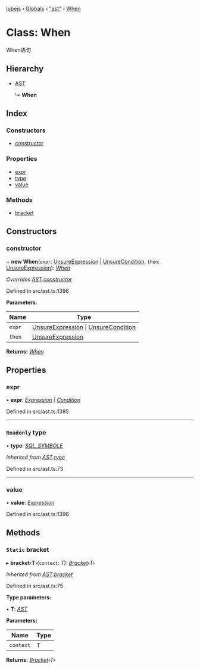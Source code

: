 [lubejs](../README.md) › [Globals](../globals.md) › ["ast"](../modules/_ast_.md) › [When](_ast_.when.md)

# Class: When

When语句

## Hierarchy

* [AST](_ast_.ast.md)

  ↳ **When**

## Index

### Constructors

* [constructor](_ast_.when.md#constructor)

### Properties

* [expr](_ast_.when.md#expr)
* [type](_ast_.when.md#readonly-type)
* [value](_ast_.when.md#value)

### Methods

* [bracket](_ast_.when.md#static-bracket)

## Constructors

###  constructor

\+ **new When**(`expr`: [UnsureExpression](../modules/_ast_.md#unsureexpression) | [UnsureCondition](../modules/_ast_.md#unsurecondition), `then`: [UnsureExpression](../modules/_ast_.md#unsureexpression)): *[When](_ast_.when.md)*

*Overrides [AST](_ast_.ast.md).[constructor](_ast_.ast.md#constructor)*

Defined in src/ast.ts:1396

**Parameters:**

Name | Type |
------ | ------ |
`expr` | [UnsureExpression](../modules/_ast_.md#unsureexpression) &#124; [UnsureCondition](../modules/_ast_.md#unsurecondition) |
`then` | [UnsureExpression](../modules/_ast_.md#unsureexpression) |

**Returns:** *[When](_ast_.when.md)*

## Properties

###  expr

• **expr**: *[Expression](_ast_.expression.md) | [Condition](_ast_.condition.md)*

Defined in src/ast.ts:1395

___

### `Readonly` type

• **type**: *[SQL_SYMBOLE](../enums/_constants_.sql_symbole.md)*

*Inherited from [AST](_ast_.ast.md).[type](_ast_.ast.md#readonly-type)*

Defined in src/ast.ts:73

___

###  value

• **value**: *[Expression](_ast_.expression.md)*

Defined in src/ast.ts:1396

## Methods

### `Static` bracket

▸ **bracket**‹**T**›(`context`: T): *[Bracket](_ast_.bracket.md)‹T›*

*Inherited from [AST](_ast_.ast.md).[bracket](_ast_.ast.md#static-bracket)*

Defined in src/ast.ts:75

**Type parameters:**

▪ **T**: *[AST](_ast_.ast.md)*

**Parameters:**

Name | Type |
------ | ------ |
`context` | T |

**Returns:** *[Bracket](_ast_.bracket.md)‹T›*
